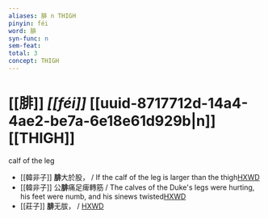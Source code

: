 ```yaml
---
aliases: 腓 n THIGH
pinyin: féi
word: 腓
syn-func: n
sem-feat: 
total: 3
concept: THIGH 
---
```

# [[腓]] *[[féi]]*  [[uuid-8717712d-14a4-4ae2-be7a-6e18e61d929b|n]] [[THIGH]]
calf of the leg
 - [[韓非子]] **腓**大於股， / If the calf of the leg is larger than the thigh[HXWD](https://hxwd.org/textview.html?location=KR3c0005_tls_008-29a.2)
 - [[韓非子]] 公**腓**痛足痺轉筋 / The calves of the Duke's legs were hurting, his feet were numb, and his sinews twisted[HXWD](https://hxwd.org/textview.html?location=KR3c0005_tls_032-100a.4)
 - [[莊子]] **腓**无胈，
                     / [HXWD](https://hxwd.org/textview.html?location=KR5c0126_tls_033-6a.11)